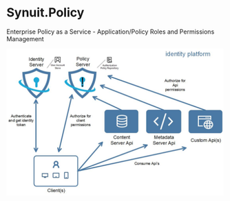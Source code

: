 # Synuit.Policy
Enterprise Policy as a Service - Application/Policy Roles and Permissions Management

![Architecture](policy.jpg)
